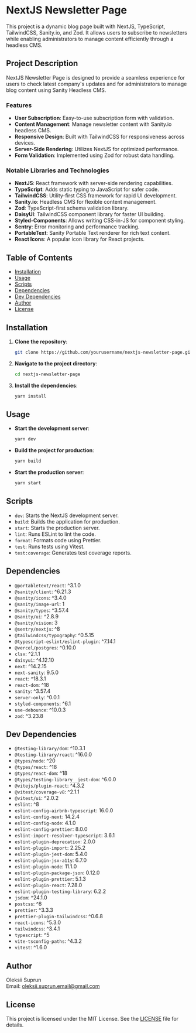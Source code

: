 # NextJS Newsletter Page

This project is a dynamic blog page built with NextJS, TypeScript, TailwindCSS, Sanity.io, and Zod. It allows users to subscribe to newsletters while enabling administrators to manage content efficiently through a headless CMS.

## Project Description

NextJS Newsletter Page is designed to provide a seamless experience for users to check latest company's updates and for administrators to manage blog content using Sanity Headless CMS.

### Features

- **User Subscription**: Easy-to-use subscription form with validation.
- **Content Management**: Manage newsletter content with Sanity.io headless CMS.
- **Responsive Design**: Built with TailwindCSS for responsiveness across devices.
- **Server-Side Rendering**: Utilizes NextJS for optimized performance.
- **Form Validation**: Implemented using Zod for robust data handling.

### Notable Libraries and Technologies

- **NextJS**: React framework with server-side rendering capabilities.
- **TypeScript**: Adds static typing to JavaScript for safer code.
- **TailwindCSS**: Utility-first CSS framework for rapid UI development.
- **Sanity.io**: Headless CMS for flexible content management.
- **Zod**: TypeScript-first schema validation library.
- **DaisyUI**: TailwindCSS component library for faster UI building.
- **Styled-Components**: Allows writing CSS-in-JS for component styling.
- **Sentry**: Error monitoring and performance tracking.
- **PortableText**: Sanity Portable Text renderer for rich text content.
- **React Icons**: A popular icon library for React projects.

## Table of Contents

- [Installation](#installation)
- [Usage](#usage)
- [Scripts](#scripts)
- [Dependencies](#dependencies)
- [Dev Dependencies](#dev-dependencies)
- [Author](#author)
- [License](#license)

## Installation

1. **Clone the repository**:

   ```bash
   git clone https://github.com/yourusername/nextjs-newsletter-page.git
   ```

2. **Navigate to the project directory**:

   ```bash
   cd nextjs-newsletter-page
   ```

3. **Install the dependencies**:

   ```bash
   yarn install
   ```

## Usage

- **Start the development server**:

  ```bash
  yarn dev
  ```

- **Build the project for production**:

  ```bash
  yarn build
  ```

- **Start the production server**:

  ```bash
  yarn start
  ```

## Scripts

- `dev`: Starts the NextJS development server.
- `build`: Builds the application for production.
- `start`: Starts the production server.
- `lint`: Runs ESLint to lint the code.
- `format`: Formats code using Prettier.
- `test`: Runs tests using Vitest.
- `test:coverage`: Generates test coverage reports.

## Dependencies

- `@portabletext/react`: ^3.1.0
- `@sanity/client`: ^6.21.3
- `@sanity/icons`: ^3.4.0
- `@sanity/image-url`: 1
- `@sanity/types`: ^3.57.4
- `@sanity/ui`: ^2.8.9
- `@sanity/vision`: 3
- `@sentry/nextjs`: ^8
- `@tailwindcss/typography`: ^0.5.15
- `@typescript-eslint/eslint-plugin`: ^7.14.1
- `@vercel/postgres`: ^0.10.0
- `clsx`: ^2.1.1
- `daisyui`: ^4.12.10
- `next`: ^14.2.15
- `next-sanity`: 9.5.0
- `react`: ^18.3.1
- `react-dom`: ^18
- `sanity`: ^3.57.4
- `server-only`: ^0.0.1
- `styled-components`: ^6.1
- `use-debounce`: ^10.0.3
- `zod`: ^3.23.8

## Dev Dependencies

- `@testing-library/dom`: ^10.3.1
- `@testing-library/react`: ^16.0.0
- `@types/node`: ^20
- `@types/react`: ^18
- `@types/react-dom`: ^18
- `@types/testing-library__jest-dom`: ^6.0.0
- `@vitejs/plugin-react`: ^4.3.2
- `@vitest/coverage-v8`: ^2.1.1
- `@vitest/ui`: ^2.0.2
- `eslint`: ^8
- `eslint-config-airbnb-typescript`: 16.0.0
- `eslint-config-next`: 14.2.4
- `eslint-config-node`: 4.1.0
- `eslint-config-prettier`: 8.0.0
- `eslint-import-resolver-typescript`: 3.6.1
- `eslint-plugin-deprecation`: 2.0.0
- `eslint-plugin-import`: 2.25.2
- `eslint-plugin-jest-dom`: 5.4.0
- `eslint-plugin-jsx-a11y`: 6.7.0
- `eslint-plugin-node`: 11.1.0
- `eslint-plugin-package-json`: 0.12.0
- `eslint-plugin-prettier`: 5.1.3
- `eslint-plugin-react`: 7.28.0
- `eslint-plugin-testing-library`: 6.2.2
- `jsdom`: ^24.1.0
- `postcss`: ^8
- `prettier`: ^3.3.3
- `prettier-plugin-tailwindcss`: ^0.6.8
- `react-icons`: ^5.3.0
- `tailwindcss`: ^3.4.1
- `typescript`: ^5
- `vite-tsconfig-paths`: ^4.3.2
- `vitest`: ^1.6.0

## Author

Oleksii Suprun  
Email: oleksii.suprun.email@gmail.com

## License

This project is licensed under the MIT License. See the [LICENSE](LICENSE) file for details.
